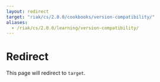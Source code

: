 ```yaml
---
layout: redirect
target: "riak/cs/2.0.0/cookbooks/version-compatibility/"
aliases:
  - /riak/cs/2.0.0/learning/version-compatibility/
---
```


# Redirect

This page will redirect to `target`.
